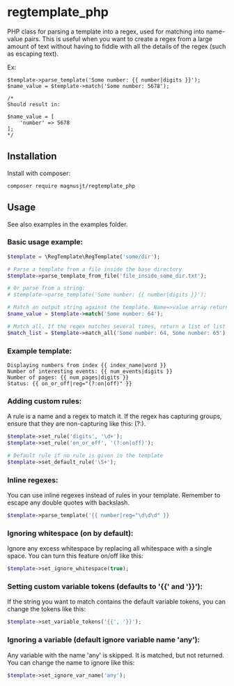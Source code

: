 # regtemplate_php
PHP class for parsing a template into a regex, used for matching into name-value pairs.
This is useful when you want to create a regex from a large amount of text without having
to fiddle with all the details of the regex (such as escaping text).

Ex:
````
$template->parse_template('Some number: {{ number|digits }}');
$name_value = $template->match('Some number: 5678');

/*
Should result in:

$name_value = [
    'number' => 5678
];
*/
````

## Installation

Install with composer:

````
composer require magnusjt/regtemplate_php
````

## Usage

See also examples in the examples folder.

### Basic usage example:
````php
$template = \RegTemplate\RegTemplate('some/dir');

# Parse a template from a file inside the base directory
$template->parse_template_from_file('file_inside_some_dir.txt');

# Or parse from a string:
# $template->parse_template('Some number: {{ number|digits }}');

# Match an output string against the template. Name=>value array returned.
$name_value = $template->match('Some number: 64');

# Match all. If the regex matches several times, return a list of list of name=>value arrays:
$match_list = $template->match_all('Some number: 64, Some number: 65');
````

### Example template:
````
Displaying numbers from index {{ index_name|word }}
Number of interesting events: {{ num_events|digits }}
Number of pages: {{ num_pages|digits }}
Status: {{ on_or_off|reg="(?:on|off)" }}
````

### Adding custom rules:

A rule is a name and a regex to match it.
If the regex has capturing groups, ensure that they are non-capturing like this: (?:).

````php
$template->set_rule('digits', '\d+');
$template->set_rule('on_or_off', '(?:on|off)');

# Default rule if no rule is given in the template
$template->set_default_rule('\S+');
````

### Inline regexes:

You can use inline regexes instead of rules in your template.
Remember to escape any double quotes with backslash.

````php
$template->parse_template('{{ number|reg="\d\d\d" }}
````

### Ignoring whitespace (on by default):

Ignore any excess whitespace by replacing all whitespace with a single space.
You can turn this feature on/off like this:

````php
$template->set_ignore_whitespace(true);
````

### Setting custom variable tokens (defaults to '{{' and '}}'):

If the string you want to match contains the default variable tokens,
you can change the tokens like this:

````php
$template->set_variable_tokens('{{', '}}');
````

### Ignoring a variable (default ignore variable name 'any'):

Any variable with the name 'any' is skipped. It is matched, but not returned.
You can change the name to ignore like this:

````php
$template->set_ignore_var_name('any');
````